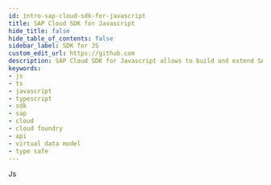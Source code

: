 ```yaml
---
id: intro-sap-cloud-sdk-for-javascript
title: SAP Cloud SDK for Javascript
hide_title: false
hide_table_of_contents: false
sidebar_label: SDK for JS
custom_edit_url: https://github.com
description: SAP Cloud SDK for Javascript allows to build and extend SAP services using node.js, JavaScript and TypeScript
keywords:
- js
- ts
- javascript
- typescript
- sdk
- sap
- cloud
- cloud foundry
- api
- virtual data model
- type safe
---
```


Js
